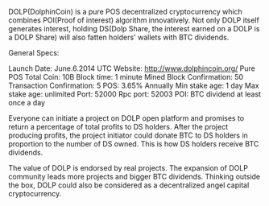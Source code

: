 DOLP(DolphinCoin) is a pure POS decentralized cryptocurrency which combines POI(Proof of interest) algorithm innovatively. Not only DOLP itself generates interest, holding DS(Dolp Share, the interest earned on a DOLP is a DOLP Share) will also fatten holders' wallets with BTC dividends.

General Specs:

Launch Date: June.6.2014 UTC
Website: http://www.dolphincoin.org/
Pure POS
Total Coin: 10B
Block time: 1 minute
Mined Block Confirmation: 50
Transaction Confirmation: 5
POS: 3.65% Annually
Min stake age: 1 day
Max stake age: unlimited
Port: 52000
Rpc port: 52003
POI: BTC dividend at least once a day

Everyone can initiate a project on DOLP open platform and promises to return a percentage of total profits to DS holders. After the project producing profits, the project initiator could donate BTC to DS holders in proportion to the number of DS owned. This is how DS holders receive BTC dividends.

The value of DOLP is endorsed by real projects. The expansion of DOLP community leads more projects and bigger BTC dividends. Thinking outside the box, DOLP could also be considered as a decentralized angel capital cryptocurrency.
